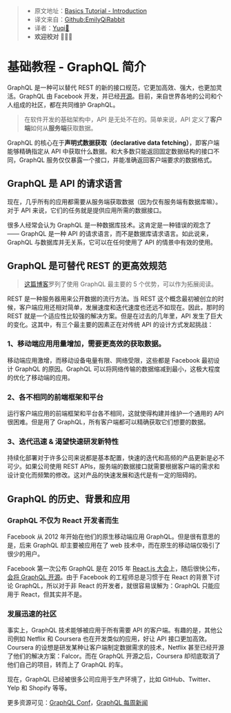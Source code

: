 > * 原文地址：[Basics Tutorial - Introduction](https://www.howtographql.com/basics/0-introduction/)
> * 译文来自：[Github:EmilyQiRabbit](https://github.com/EmilyQiRabbit/GraphQLTranslation)
> * 译者：[Yuqi🌸](https://github.com/EmilyQiRabbit)
> * **欢迎校对** 🙋‍♀️🎉

# 基础教程 - GraphQL 简介

GraphQL 是一种可以替代 REST 的新的接口规范，它更加高效、强大，也更加灵活。GraphQL 由 Facebook 开发，并已经[开源](https://reactjs.org/blog/2015/02/20/introducing-relay-and-graphql.html)。目前，来自世界各地的公司和个人组成的社区，都在共同维护 GraphQL。

> 在软件开发的基础架构中，API 是无处不在的。简单来说，API 定义了**客户端**如何从**服务端**获取数据。

GraphQL 的核心在于**声明式数据获取（declarative data fetching）**，即客户端能够精确指定从 API 中获取什么数据。和大多数只能返回固定数据结构的接口不同，GraphQL 服务仅仅暴露一个接口，并能准确返回客户端要求的数据格式。

## GraphQL 是 API 的请求语言

现在，几乎所有的应用都需要从服务端获取数据（因为仅有服务端有数据库嘛）。对于 API 来说，它们的任务就是提供应用所需的数据接口。

很多人经常会认为 GraphQL 是一种数据库技术。这肯定是一种错误的观念了 —— GraphQL 是一种 API 的请求语言，而不是数据库请求语言。如此说来，GraphQL 与数据库并无关系，它可以在任何使用了 API 的情景中有效的使用。

## GraphQL 是可替代 REST 的更高效规范

> [这篇博客](https://blog.graph.cool/top-5-reasons-to-use-graphql-b60cfa683511)罗列了使用 GraphQL 最主要的 5 个优势，可以作为拓展阅读。

REST 是一种服务器用来公开数据的流行方法。当 REST 这个概念最初被创立的时候，客户端应用还相对简单，发展速度和迭代速度也还远不如现在。因此，那时的 REST 就是一个适应性比较强的解决方案。但是在过去的几年里，API 发生了巨大的变化。这其中，有三个最主要的因素正在对传统 API 的设计方式发起挑战：

### 1、移动端应用用量增加，需要更高效的获取数据。

移动端应用激增，而移动设备电量有限、网络受限，这些都是 Facebook 最初设计 GraphQL 的原因。GraphQL 可以将网络传输的数据缩减到最小，这极大程度的优化了移动端的应用。

### 2、各不相同的前端框架和平台

运行客户端应用的前端框架和平台各不相同，这就使得构建并维护一个通用的 API 很困难。但是用了 GraphQL，所有客户端都可以精确获取它们想要的数据。

### 3、迭代迅速 & 渴望快速研发新特性

持续化部署对于许多公司来说都是基本配置，快速的迭代和高频的产品更新是必不可少。如果公司使用 REST APIs，服务端的数据接口就需要根据客户端的需求和设计变化而频繁的修改。这对产品的快速发展和迭代是有一定的阻碍的。

## GraphQL 的历史、背景和应用

### GraphQL 不仅为 React 开发者而生

Facebook 从 2012 年开始在他们的原生移动端应用 GraphQL。但是很有意思的是，后来 GraphQL 却主要被应用在了 web 技术中，而在原生的移动端仅吸引了很少的用户。

Facebook 第一次公布 GraphQL 是在 2015 年 [React.js 大会](https://www.youtube.com/watch?v=9sc8Pyc51uU)上，随后很快公布，[会将 GraphQL 开源](https://reactjs.org/blog/2015/05/01/graphql-introduction.html)。由于 Facebook 的工程师总是习惯于在 React 的背景下讨论 GraphQL，所以对于非 React 的开发者，就很容易误解为：GraphQL 只能应用于 React，但其实并不是。

### 发展迅速的社区

事实上，GraphQL 技术能够被应用于所有需要 API 的客户端。有趣的是，其他公司例如 Netflix 和 Coursera 也在开发类似的应用，好让 API 接口更加高效。Coursera 的设想是研发某种让客户端制定数据需求的技术，Netflix 甚至已经开源了他们的解决方案：Falcor。而在 GraphQL 开源之后，Coursera 却彻底取消了他们自己的项目，转而上了 GraphQL 的车。

现在，GraphQL 已经被很多公司应用于生产环境了，比如 GitHub、Twitter、Yelp 和 Shopify 等等。

更多资源可见：[GraphQL Conf](https://graphqlconf.org)，[GraphQL 每周新闻](https://graphqlweekly.com)
